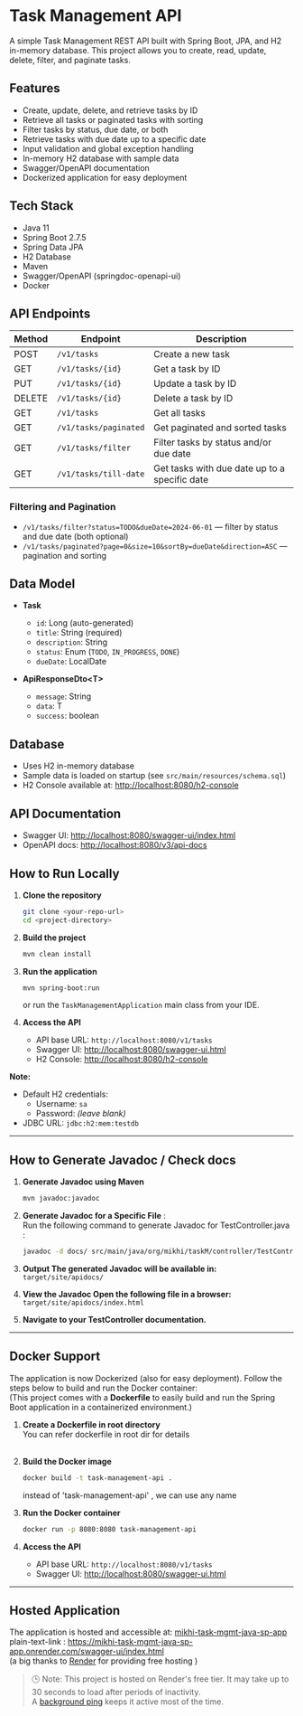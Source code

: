 # Task Management API

A simple Task Management REST API built with Spring Boot, JPA, and H2 in-memory database. This project allows you to create, read, update, delete, filter, and paginate tasks.

## Features

- Create, update, delete, and retrieve tasks by ID
- Retrieve all tasks or paginated tasks with sorting
- Filter tasks by status, due date, or both
- Retrieve tasks with due date up to a specific date
- Input validation and global exception handling
- In-memory H2 database with sample data
- Swagger/OpenAPI documentation
- Dockerized application for easy deployment

## Tech Stack

- Java 11
- Spring Boot 2.7.5
- Spring Data JPA
- H2 Database
- Maven
- Swagger/OpenAPI (springdoc-openapi-ui)
- Docker

## API Endpoints

| Method | Endpoint                        | Description                                         |
|--------|---------------------------------|-----------------------------------------------------|
| POST   | `/v1/tasks`                     | Create a new task                                   |
| GET    | `/v1/tasks/{id}`                | Get a task by ID                                    |
| PUT    | `/v1/tasks/{id}`                | Update a task by ID                                 |
| DELETE | `/v1/tasks/{id}`                | Delete a task by ID                                 |
| GET    | `/v1/tasks`                     | Get all tasks                                       |
| GET    | `/v1/tasks/paginated`           | Get paginated and sorted tasks                      |
| GET    | `/v1/tasks/filter`              | Filter tasks by status and/or due date              |
| GET    | `/v1/tasks/till-date`           | Get tasks with due date up to a specific date       |

### Filtering and Pagination

- `/v1/tasks/filter?status=TODO&dueDate=2024-06-01` — filter by status and due date (both optional)
- `/v1/tasks/paginated?page=0&size=10&sortBy=dueDate&direction=ASC` — pagination and sorting

## Data Model

- **Task**
    - `id`: Long (auto-generated)
    - `title`: String (required)
    - `description`: String
    - `status`: Enum (`TODO`, `IN_PROGRESS`, `DONE`)
    - `dueDate`: LocalDate

- **ApiResponseDto\<T\>**
    - `message`: String
    - `data`: T
    - `success`: boolean

## Database

- Uses H2 in-memory database
- Sample data is loaded on startup (see `src/main/resources/schema.sql`)
- H2 Console available at: [http://localhost:8080/h2-console](http://localhost:8080/h2-console)

## API Documentation

- Swagger UI: [http://localhost:8080/swagger-ui/index.html](http://localhost:8080/swagger-ui/index.html)
- OpenAPI docs: [http://localhost:8080/v3/api-docs](http://localhost:8080/v3/api-docs)

## How to Run Locally

1. **Clone the repository**
   ```sh
   git clone <your-repo-url>
   cd <project-directory>
   ```

2. **Build the project**
   ```sh
   mvn clean install
   ```

3. **Run the application**
   ```sh
   mvn spring-boot:run
   ```
   or run the `TaskManagementApplication` main class from your IDE.

4. **Access the API**
    - API base URL: `http://localhost:8080/v1/tasks`
    - Swagger UI: [http://localhost:8080/swagger-ui.html](http://localhost:8080/swagger-ui.html)
    - H2 Console: [http://localhost:8080/h2-console](http://localhost:8080/h2-console)

**Note:**
- Default H2 credentials:
    - Username: `sa`
    - Password: *(leave blank)*
- JDBC URL: `jdbc:h2:mem:testdb`

---
## How to Generate Javadoc / Check docs

1. **Generate Javadoc using Maven**
   ```sh
   mvn javadoc:javadoc
   ```
2. **Generate Javadoc for a Specific File** :  <br> Run the following command to generate Javadoc for TestController.java :
   ```sh
   javadoc -d docs/ src/main/java/org/mikhi/taskM/controller/TestController.java
   ```
3. **Output The generated Javadoc will be available in:**
   `target/site/apidocs/`

4. **View the Javadoc Open the following file in a browser:** `target/site/apidocs/index.html`
5. **Navigate to your TestController documentation.**
---

## Docker Support

The application is now Dockerized (also for easy deployment). Follow the steps below to build and run the Docker container:
<br>
(This project comes with a **Dockerfile** to easily build and run the Spring Boot application in a containerized environment.)
1.  **Create a Dockerfile in root directory**
    <br> You can refer dockerfile in root dir for details <br> <br>
2. **Build the Docker image**
   ```sh
   docker build -t task-management-api .
   ```
   instead of 'task-management-api' , we can use any name

3. **Run the Docker container**
   ```sh
   docker run -p 8080:8080 task-management-api
   ```

4. **Access the API**
    - API base URL: `http://localhost:8080/v1/tasks`
    - Swagger UI: [http://localhost:8080/swagger-ui.html](http://localhost:8080/swagger-ui.html)

---

## Hosted Application

The application is hosted and accessible at: [mikhi-task-mgmt-java-sp-app](https://mikhi-task-mgmt-java-sp-app.onrender.com/swagger-ui/index.html)
<br> plain-text-link : https://mikhi-task-mgmt-java-sp-app.onrender.com/swagger-ui/index.html
<br>
(a big thanks to [Render](https://render.com/) for providing free hosting )
<br>
> 🕒 Note: This project is hosted on Render's free tier. It may take up to 30 seconds to load after periods of inactivity. 
<br> A [background ping](https://cron-job.org/) keeps it active most of the time.
